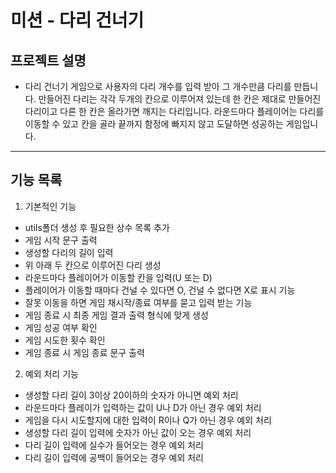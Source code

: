 # 미션 - 다리 건너기 
## 프로젝트 설명
- 다리 건너기 게임으로 사용자의 다리 개수를 입력 받아 그 개수만큼 다리를 만듭니다. 만들어진 다리는 각각 두개의 칸으로 이루어져 있는데 한 칸은 제대로 만들어진 다리이고 다른 한 칸은 올라가면 깨지는 다리입니다. 라운드마다 플레이어는 다리를 이동할 수 있고 칸을 골라 끝까지 함정에 빠지지 않고 도달하면 성공하는 게임입니다.

---

## 기능 목록

1) 기본적인 기능
  - utils폴더 생성 후 필요한 상수 목록 추가
  - 게임 시작 문구 출력
  - 생성할 다리의 길이 입력
  - 위 아래 두 칸으로 이루어진 다리 생성
  - 라운드마다 플레이어가 이동할 칸을 입력(U 또는 D)
  - 플레이어가 이동할 때마다 건널 수 있다면 O, 건널 수 없다면 X로 표시 기능
  - 잘못 이동을 하면 게임 재시작/종료 여부를 묻고 입력 받는 기능
  - 게임 종료 시 최종 게임 결과 출력 형식에 맞게 생성
  - 게임 성공 여부 확인
  - 게임 시도한 횟수 확인
  - 게임 종료 시 게임 종료 문구 출력

2) 예외 처리 기능
  - 생성할 다리 길이 3이상 20이하의 숫자가 아니면 예외 처리
  - 라운드마다 플레이가 입력하는 값이 U나 D가 아닌 경우 예외 처리
  - 게임을 다시 시도할지에 대한 입력이 R이나 Q가 아닌 경우 예외 처리
  - 생성할 다리 길이 입력에 숫자가 아닌 값이 오는 경우 예외 처리
  - 다리 길이 입력에 실수가 들어오는 경우 예외 처리
  - 다리 길이 입력에 공백이 들어오는 경우 예외 처리